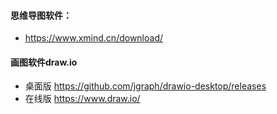 
#### 思维导图软件：
- https://www.xmind.cn/download/

#### 画图软件draw.io
 - 桌面版 https://github.com/jgraph/drawio-desktop/releases
 - 在线版 https://www.draw.io/